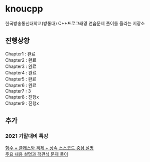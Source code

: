 # knoucpp
한국방송통신대학교(방통대) C++프로그래밍 연습문제 풀이를 올리는 저장소

## 진행상황

Chapter1 : 완료<br>
Chapter2 : 완료<br>
Chapter3 : 완료<br>
Chapter4 : 완료<br>
Chapter5 : 완료<br>
Chapter6 : 완료<br>
Chapter7 : 3<br>
Chapter8 : 진행x<br>
Chapter9 : 진행x

## 추가

### 2021 기말대비 특강

<a href="./SpecialLecture/20211126.md">함수 + 클래스와 객체 + 상속 소스코드 중심 설명</a><br>
<a href="./SpecialLecture/20211127.md">주요 내용 설명과 객관식 문제 풀이</a>